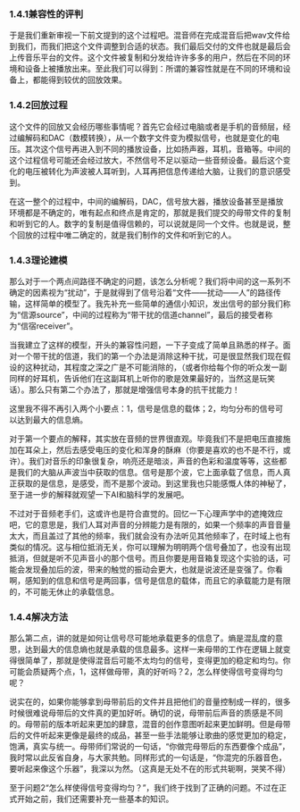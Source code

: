 ### 1.4.1兼容性的评判

于是我们重新审视一下前文提到的这个过程吧。混音师在完成混音后把wav文件给到我们，而我们把这个文件调整到合适的状态。我们最后交付的文件也就是最后会上传音乐平台的文件。这个文件被复制和分发给许许多多的用户，然后在不同的环境和设备上被播放出来。至此我们可以得到：所谓的兼容性就是在不同的环境和设备上，都能得到较优的回放效果。

### 1.4.2回放过程

这个文件的回放又会经历哪些事情呢？首先它会经过电脑或者是手机的音频层，经过编解码和DAC（数模转换），从一个数字文件变为模拟信号，也就是变化的电压。其次这个信号再进入到不同的播放设备，比如扬声器，耳机，音箱等。中间的这个过程信号可能还会经过放大，不然信号不足以驱动一些音频设备。最后这个变化的电压被转化为声波被人耳听到，人耳再把信息传递给大脑，让我们的意识感受到。

在这一整个的过程中，中间的编解码，DAC，信号放大器，播放设备甚至是播放环境都是不确定的，唯有起点和终点是肯定的，那就是我们提交的母带文件的复制和听到它的人。数字的复制是值得信赖的，可以说就是同一个文件。也就是说，整个回放的过程中唯二确定的，就是我们制作的文件和听到它的人。

### 1.4.3理论建模

那么对于一个两点间路径不确定的问题，该怎么分析呢？我们将中间的这一系列不确定的因素视为“扰动”，于是就得到了信号沿着“文件——扰动——人”的路径传输，这样简单的模型了。我先补充一些简单的通信小知识，发出信号的部分我们称为“信源source”，中间的过程称为“带干扰的信道channel”，最后的接受者称为“信宿receiver”。

当我建立了这样的模型，开头的兼容性问题，一下子变成了简单且熟悉的样子。面对一个带干扰的信道，我们的第一个办法是消除这种干扰，可是很显然我们现在假设的这种扰动，其程度之深之广是不可能消除的，（或者你给每个你的听众发一副同样的好耳机，告诉他们在这副耳机上听你的歌是效果最好的，当然这是玩笑话）。那么只有第二个办法了，那就是增强信号本身的抗干扰能力！

这里我不得不再引入两个小要点：1，信号是信息的载体；2，均匀分布的信号可以达到最大的信息熵。

对于第一个要点的解释，其实放在音频的世界很直观。毕竟我们不是把电压直接施加在耳朵上，然后去感受电压的变化和浑身的酥麻（你要是喜欢的也不是不行，或许）。我们对音乐的印象很复杂，响亮还是暗淡，声音的色彩和温度等等，这些都是我们的大脑从声波当中获取的信息。信号是那个波，它上面承载了信息，而人真正获取的是信息，是感受，而不是那个波动。到这里我也只能感慨人体的神秘了，至于进一步的解释就观望一下AI和脑科学的发展吧。

不过对于音频老手们，这或许也是符合直觉的。回忆一下心理声学中的遮掩效应吧，它的意思是，我们人耳对声音的分辨能力是有限的，如果一个频率的声音音量太大，而且盖过了其他的频率，我们就会没有办法听见其他频率了，在时域上也有类似的情况。这与相位抵消无关，你可以理解为明明两个信号叠加了，也没有出现抵消，但就是听不见声音小的那个信号。而且你要是用音箱复现这个实验的话，可能会发现叠加后的波，带来的触觉的振动会更大，也就是说波还是变强了。你看啊，感知到的信息和信号是两回事，信号是信息的载体，而且它的承载能力是有限的，不可能无休止的承载信息。

### 1.4.4解决方法

那么第二点，讲的就是如何让信号尽可能地承载更多的信息了。熵是混乱度的意思，达到最大的信息熵也就是承载的信息最多。这样一来母带的工作在逻辑上就变得很简单了，那就是使得混音后可能不太均匀的信号，变得更加的稳定和均匀。你可能会质疑两个点，1，这样做母带，真的好听吗？2，怎么样使得信号变得均匀呢？

说实在的，如果你能够拿到母带前后的文件并且把他们的音量控制成一样的，很多时候很难说母带后的文件真的更加好听。确切的说，母带前后声音的质感是不同的。母带前的版本听起来更加的肆意，混音的创作意图听起来更加鲜明。但是母带后的文件听起来更像是最终的成品，甚至一些手法能够让歌曲的感觉更加的稳定，饱满，真实与统一。母带师们常说的一句话，“你做完母带后的东西要像个成品”，我时常以此反省自身，与大家共勉。同样形式的一句话是，“你混完的乐器音色，要听起来像这个乐器”，我深以为然。（这真是无处不在的形式共轭啊，哭笑不得）

至于问题2“怎么样使得信号变得均匀？”，我们终于找到了正确的问题。不过在正式开始之前，我们还需要补充一些基本的知识。
